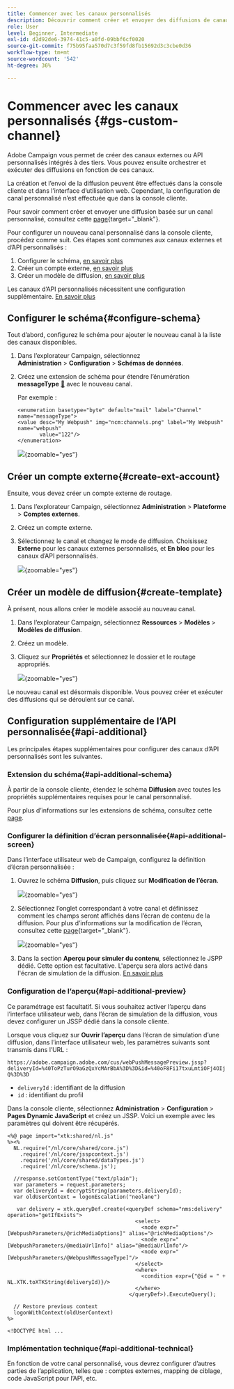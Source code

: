 ```yaml
---
title: Commencer avec les canaux personnalisés
description: Découvrir comment créer et envoyer des diffusions de canaux personnalisés à l’aide d’Adobe Campaign Web
role: User
level: Beginner, Intermediate
exl-id: d2d92de6-3974-41c5-a0fd-09bbf6cf0020
source-git-commit: f75b95faa570d7c3f59fd8fb15692d3c3cbe0d36
workflow-type: tm+mt
source-wordcount: '542'
ht-degree: 36%

---
```


# Commencer avec les canaux personnalisés {#gs-custom-channel}

Adobe Campaign vous permet de créer des canaux externes ou API personnalisés intégrés à des tiers. Vous pouvez ensuite orchestrer et exécuter des diffusions en fonction de ces canaux.

La création et l’envoi de la diffusion peuvent être effectués dans la console cliente et dans l’interface d’utilisation web. Cependant, la configuration de canal personnalisé n’est effectuée que dans la console cliente.

Pour savoir comment créer et envoyer une diffusion basée sur un canal personnalisé, consultez cette [page](https://experienceleague.adobe.com/docs/campaign-web/v8/msg/gs-custom-channel.html?lang=fr){target="_blank"}.

Pour configurer un nouveau canal personnalisé dans la console cliente, procédez comme suit. Ces étapes sont communes aux canaux externes et d’API personnalisés :

1. Configurer le schéma, [en savoir plus](#configure-schema)
1. Créer un compte externe, [en savoir plus](#create-ext-account)
1. Créer un modèle de diffusion, [en savoir plus](#create-template)

Les canaux d’API personnalisés nécessitent une configuration supplémentaire. [En savoir plus](#api-additional)

## Configurer le schéma{#configure-schema}

Tout d’abord, configurez le schéma pour ajouter le nouveau canal à la liste des canaux disponibles.

1. Dans l’explorateur Campaign, sélectionnez **Administration** > **Configuration** > **Schémas de données**.

1. Créez une extension de schéma pour étendre l’énumération **messageType** [&#128279;](../config/enumerations.md) avec le nouveau canal.

   Par exemple :

   ```
   <enumeration basetype="byte" default="mail" label="Channel" name="messageType">
   <value desc="My Webpush" img="ncm:channels.png" label="My Webpush" name="webpush"
          value="122"/>
   </enumeration>
   ```

   ![](assets/cus-schema.png){zoomable="yes"}

## Créer un compte externe{#create-ext-account}

Ensuite, vous devez créer un compte externe de routage.

1. Dans l’explorateur Campaign, sélectionnez **Administration** > **Plateforme** > **Comptes externes**.

1. Créez un compte externe.

1. Sélectionnez le canal et changez le mode de diffusion. Choisissez **Externe** pour les canaux externes personnalisés, et **En bloc** pour les canaux d’API personnalisés.

   ![](assets/cus-ext-account.png){zoomable="yes"}

## Créer un modèle de diffusion{#create-template}

À présent, nous allons créer le modèle associé au nouveau canal.

1. Dans l’explorateur Campaign, sélectionnez **Ressources** > **Modèles** > **Modèles de diffusion**.

1. Créez un modèle.

1. Cliquez sur **Propriétés** et sélectionnez le dossier et le routage appropriés.

   ![](assets/cus-template.png){zoomable="yes"}

Le nouveau canal est désormais disponible. Vous pouvez créer et exécuter des diffusions qui se déroulent sur ce canal.

## Configuration supplémentaire de l’API personnalisée{#api-additional}

Les principales étapes supplémentaires pour configurer des canaux d’API personnalisés sont les suivantes.

### Extension du schéma{#api-additional-schema}

À partir de la console cliente, étendez le schéma **Diffusion** avec toutes les propriétés supplémentaires requises pour le canal personnalisé.

Pour plus d’informations sur les extensions de schéma, consultez cette [page](../dev/extend-schema.md).

### Configurer la définition d’écran personnalisée{#api-additional-screen}

Dans l’interface utilisateur web de Campaign, configurez la définition d’écran personnalisée :

1. Ouvrez le schéma **Diffusion**, puis cliquez sur **Modification de l’écran**.

   ![](assets/cus-schema2.png){zoomable="yes"}

1. Sélectionnez l’onglet correspondant à votre canal et définissez comment les champs seront affichés dans l’écran de contenu de la diffusion. Pour plus d’informations sur la modification de l’écran, consultez cette [page](https://experienceleague.adobe.com/docs/campaign-web/v8/conf/schemas.html?lang=fr#fields){target="_blank"}.

   ![](assets/cus-schema3.png){zoomable="yes"}

1. Dans la section **Aperçu pour simuler du contenu**, sélectionnez le JSPP dédié. Cette option est facultative. L&#39;aperçu sera alors activé dans l&#39;écran de simulation de la diffusion. [En savoir plus](#api-additional-preview)

### Configuration de l’aperçu{#api-additional-preview}

Ce paramétrage est facultatif. Si vous souhaitez activer l’aperçu dans l’interface utilisateur web, dans l’écran de simulation de la diffusion, vous devez configurer un JSSP dédié dans la console cliente.

Lorsque vous cliquez sur **Ouvrir l’aperçu** dans l’écran de simulation d’une diffusion, dans l’interface utilisateur web, les paramètres suivants sont transmis dans l’URL :

`https://adobe.campaign.adobe.com/cus/webPushMessagePreview.jssp?deliveryId=%40ToPzTurO9aGzQxYcMArBbA%3D%3D&id=%40oF8Fi17txuLmtiOFj4OIjQ%3D%3D`

* `deliveryId` : identifiant de la diffusion
* `id` : identifiant du profil

Dans la console cliente, sélectionnez **Administration** > **Configuration** > **Pages Dynamic JavaScript** et créez un JSSP. Voici un exemple avec les paramètres qui doivent être récupérés.

```
<%@ page import="xtk:shared/nl.js"
%><%
  NL.require("/nl/core/shared/core.js")
    .require('/nl/core/jsspcontext.js')
    .require('/nl/core/shared/dataTypes.js')
    .require('/nl/core/schema.js');
    
  //response.setContentType("text/plain");
  var parameters = request.parameters;
  var deliveryId = decryptString(parameters.deliveryId);
  var oldUserContext = logonEscalation("neolane")
  
   var delivery = xtk.queryDef.create(<queryDef schema="nms:delivery" operation="getIfExists">
                                         <select>
                                           <node expr="[WebpushParameters/@richMediaOptions]" alias="@richMediaOptions"/>
                                           <node expr="[WebpushParameters/@mediaUrlInfo]" alias="@mediaUrlInfo"/>
                                           <node expr="[WebpushParameters/@WebpushMessageType]"/>
                                         </select>
                                         <where>
                                           <condition expr={"@id = " + NL.XTK.toXTKString(deliveryId)}/>
                                         </where>
                                       </queryDef>).ExecuteQuery();

  // Restore previous context
  logonWithContext(oldUserContext)
%>

<!DOCTYPE html ...
```

### Implémentation technique{#api-additional-technical}

En fonction de votre canal personnalisé, vous devrez configurer d’autres parties de l’application, telles que : comptes externes, mapping de ciblage, code JavaScript pour l’API, etc.

